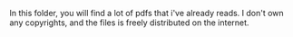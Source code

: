 In this folder, you will find a lot of pdfs that i've already reads.
I don't own any copyrights, and the files is freely distributed on the internet.
